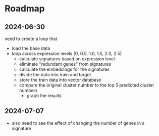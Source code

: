 # Roadmap

## 2024-06-30

need to create a loop that

* load the base data
* loop across expression levels (0, 0.5, 1.0, 1.5, 2.0, 2.5)
    * calculate signatures based on expression level
    * eliminate "redundant genes" from signatures
    * calculate the embeddings for the signatures
    * divide the data into train and target
    * store the train data into vector database
    * compare the original cluster number to the top 5 predicted cluster numbers 
        * graph the results

## 2024-07-07

* also need to see the effect of changing the number of genes in a signature